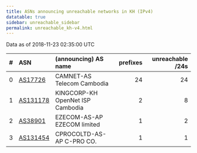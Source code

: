 ```yaml
---
title: ASNs announcing unreachable networks in KH (IPv4)
datatable: true
sidebar: unreachable_sidebar
permalink: unreachable_kh-v4.html
---
```


Data as of 2018-11-23 02:35:00 UTC


<div class="datatable-begin"></div>

|   # | ASN                                      | (announcing) AS name             |   prefixes |   unreachable /24s |
|----:|:-----------------------------------------|:---------------------------------|-----------:|-------------------:|
|   0 | [AS17726](unreachable_AS17726-v4.html)   | CAMNET-AS Telecom Cambodia       |         24 |                 24 |
|   1 | [AS131178](unreachable_AS131178-v4.html) | KINGCORP-KH OpenNet ISP Cambodia |          2 |                  8 |
|   2 | [AS38901](unreachable_AS38901-v4.html)   | EZECOM-AS-AP EZECOM limited      |          1 |                  2 |
|   3 | [AS131454](unreachable_AS131454-v4.html) | CPROCOLTD-AS-AP C-PRO CO.        |          1 |                  1 |

<div class="datatable-end"></div>